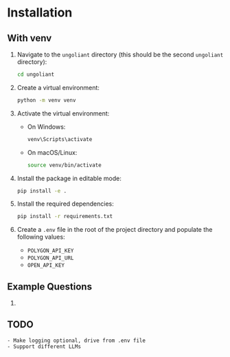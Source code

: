# Installation

## With venv

1. Navigate to the `ungoliant` directory (this should be the second `ungoliant` directory):
    ```bash
    cd ungoliant
    ```

2. Create a virtual environment:
    ```bash
    python -m venv venv
    ```

3. Activate the virtual environment:
    - On Windows:
      ```bash
      venv\Scripts\activate
      ```
    - On macOS/Linux:
      ```bash
      source venv/bin/activate
      ```

4. Install the package in editable mode:
    ```bash
    pip install -e .
    ```

5. Install the required dependencies:
    ```bash
    pip install -r requirements.txt
    ```

6. Create a `.env` file in the root of the project directory and populate the following values:
    - `POLYGON_API_KEY`
    - `POLYGON_API_URL`
    - `OPEN_API_KEY`

## Example Questions

1. 


## TODO
    - Make logging optional, drive from .env file
    - Support different LLMs
    